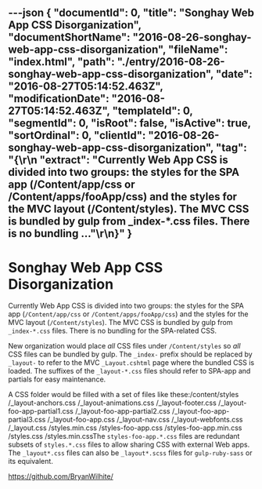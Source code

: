---json
{
  "documentId": 0,
  "title": "Songhay Web App CSS Disorganization",
  "documentShortName": "2016-08-26-songhay-web-app-css-disorganization",
  "fileName": "index.html",
  "path": "./entry/2016-08-26-songhay-web-app-css-disorganization",
  "date": "2016-08-27T05:14:52.463Z",
  "modificationDate": "2016-08-27T05:14:52.463Z",
  "templateId": 0,
  "segmentId": 0,
  "isRoot": false,
  "isActive": true,
  "sortOrdinal": 0,
  "clientId": "2016-08-26-songhay-web-app-css-disorganization",
  "tag": "{\r\n  \"extract\": \"Currently Web App CSS is divided into two groups: the styles for the SPA app (/Content/app/css or /Content/apps/fooApp/css) and the styles for the MVC layout (/Content/styles). The MVC CSS is bundled by gulp from _index-*.css files. There is no bundling ...\"\r\n}"
}
---

# Songhay Web App CSS Disorganization

Currently Web App CSS is divided into two groups: the styles for the SPA app (`/Content/app/css` or `/Content/apps/fooApp/css`) and the styles for the MVC layout (`/Content/styles`). The MVC CSS is bundled by gulp from `_index-*.css` files. There is no bundling for the SPA-related CSS.

New organization would place *all* CSS files under `/Content/styles` so *all* CSS files can be bundled by gulp. The `_index-` prefix should be replaced by `_layout-` to refer to the MVC `_Layout.cshtml` page where the bundled CSS is loaded. The suffixes of the `_layout-*.css` files should refer to SPA-app and partials for easy maintenance.

A CSS folder would be filled with a set of files like these:/content/styles
    /_layout-anchors.css
    /_layout-animations.css
    /_layout-footer.css
    /_layout-foo-app-partial1.css
    /_layout-foo-app-partial2.css
    /_layout-foo-app-partial3.css
    /_layout-foo-app.css
    /_layout-nav.css
    /_layout-webfonts.css
    /_layout.css
    /styles.min.css
    /styles-foo-app.css
    /styles-foo-app.min.css
    /styles.css
    /styles.min.cssThe `styles-foo-app.*.css` files are redundant subsets of `styles.*.css` files to allow sharing CSS with external Web apps. The `_layout*.css` files can also be `_layout*.scss` files for `gulp-ruby-sass` or its equivalent.

<https://github.com/BryanWilhite/>
